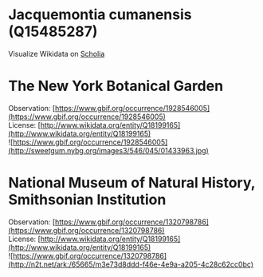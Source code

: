 
Jacquemontia cumanensis (Q15485287)
===================================
  
Visualize Wikidata on [Scholia](https://scholia.toolforge.org/taxon/Q15485287)
# The New York Botanical Garden
  
Observation: [https://www.gbif.org/occurrence/1928546005](https://www.gbif.org/occurrence/1928546005)  
License: [http://www.wikidata.org/entity/Q18199165](http://www.wikidata.org/entity/Q18199165)  
![https://www.gbif.org/occurrence/1928546005](http://sweetgum.nybg.org/images3/546/045/01433963.jpg)
# National Museum of Natural History, Smithsonian Institution
  
Observation: [https://www.gbif.org/occurrence/1320798786](https://www.gbif.org/occurrence/1320798786)  
License: [http://www.wikidata.org/entity/Q18199165](http://www.wikidata.org/entity/Q18199165)  
![https://www.gbif.org/occurrence/1320798786](http://n2t.net/ark:/65665/m3e73d8ddd-f46e-4e9a-a205-4c28c62cc0bc)